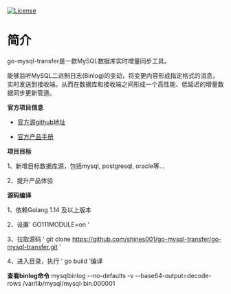 [![License](https://img.shields.io/badge/license-Apache%202-4EB1BA.svg)](https://www.apache.org/licenses/LICENSE-2.0.html)

# 简介

go-mysql-transfer是一款MySQL数据库实时增量同步工具。

能够监听MySQL二进制日志(Binlog)的变动，将变更内容形成指定格式的消息，实时发送到接收端。从而在数据库和接收端之间形成一个高性能、低延迟的增量数据同步更新管道。

**官方项目信息**

* [官方源github地址](https://github.com/wj596/go-mysql-transfer)


* [官方产品手册](https://www.kancloud.cn/wj596/go-mysql-transfer/2064425)

**项目目标**

1、新增目标数据库源，包括mysql, postgresql, oracle等...

2、提升产品体验


**源码编译**

1、依赖Golang 1.14 及以上版本

2、设置' GO111MODULE=on '

3、拉取源码 ' git clone https://github.com/shines001/go-mysql-transfer/go-mysql-transfer.git '

4、进入目录，执行 ' go build '编译


**查看binlog命令**
mysqlbinlog  --no-defaults   -v --base64-output=decode-rows /var/lib/mysql/mysql-bin.000001
